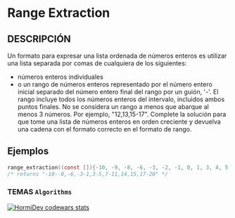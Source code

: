 # Range Extraction

## DESCRIPCIÓN
Un formato para expresar una lista ordenada de números enteros es utilizar una lista separada por comas de cualquiera de los siguientes:

- números enteros individuales
- o un rango de números enteros representado por el número entero inicial separado del número entero final del rango por un guión, '-'. El rango incluye todos los números enteros del intervalo, incluidos ambos puntos finales. No se considera un rango a menos que abarque al menos 3 números. Por ejemplo, "12,13,15-17".
Complete la solución para que tome una lista de números enteros en orden creciente y devuelva una cadena con el formato correcto en el formato de rango.

## Ejemplos
```c
range_extraction((const []){-10, -9, -8, -6, -3, -2, -1, 0, 1, 3, 4, 5, 7, 8, 9, 10, 11, 14, 15, 17, 18, 19, 20}, 23);
/* returns "-10--8,-6,-3-1,3-5,7-11,14,15,17-20" */
```

### TEMAS `Algorithms`

<a href="https://www.codewars.com/users/HormiDev"><img src="https://www.codewars.com/users/HormiDev/badges/micro" alt="HormiDev codewars stats"></a>
